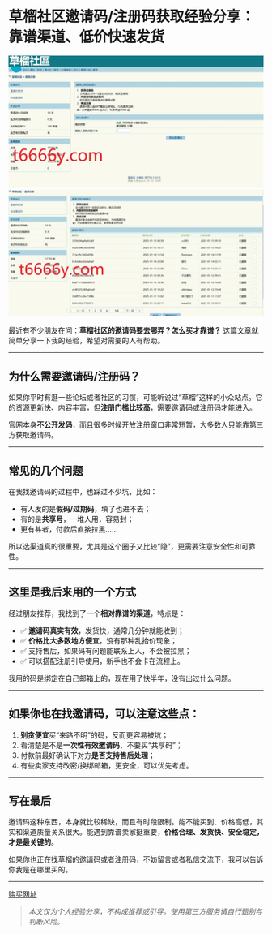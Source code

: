 
# 草榴社区邀请码/注册码获取经验分享：靠谱渠道、低价快速发货
![](https://raw.githubusercontent.com/hjgj55/caoliu-code/refs/heads/main/cl2.jpg)
![](https://raw.githubusercontent.com/hjgj55/caoliu-code/refs/heads/main/cl1.jpg)

最近有不少朋友在问：**草榴社区的邀请码要去哪弄？怎么买才靠谱？** 这篇文章就简单分享一下我的经验，希望对需要的人有帮助。

---

## 为什么需要邀请码/注册码？

如果你平时有逛一些论坛或者社区的习惯，可能听说过“草榴”这样的小众站点。它的资源更新快、内容丰富，但**注册门槛比较高**，需要邀请码或注册码才能进入。

官网本身**不公开发码**，而且很多时候开放注册窗口非常短暂，大多数人只能靠第三方获取邀请码。

---

## 常见的几个问题

在我找邀请码的过程中，也踩过不少坑，比如：

- 有人发的是**假码/过期码**，填了也进不去；
- 有的是**共享号**，一堆人用，容易封；
- 更有甚者，付款后直接拉黑……

所以选渠道真的很重要，尤其是这个圈子又比较“隐”，更需要注意安全性和可靠性。

---

## 这里是我后来用的一个方式

经过朋友推荐，我找到了一个**相对靠谱的渠道**，特点是：

- ✅ **邀请码真实有效**，发货快，通常几分钟就能收到；
- ✅ **价格比大多数地方便宜**，没有那种乱抬价现象；
- ✅ 支持售后，如果码有问题能联系上人，不会被拉黑；
- ✅ 可以搭配注册引导使用，新手也不会卡在流程上。

我用的码是绑定在自己邮箱上的，现在用了快半年，没有出过什么问题。

---

## 如果你也在找邀请码，可以注意这些点：

1. **别贪便宜**买“来路不明”的码，反而更容易被坑；
2. 看清楚是不是**一次性有效邀请码**，不要买“共享码”；
3. 付款前最好确认下对方**是否支持售后处理**；
4. 有些卖家支持改密/换绑邮箱，更安全，可以优先考虑。

---

## 写在最后

邀请码这种东西，本身就比较稀缺，而且有时段限制。能不能买到、价格高低，其实和渠道质量关系很大。能遇到靠谱卖家挺重要，**价格合理、发货快、安全稳定，才是最关键的**。

如果你也正在找草榴的邀请码或者注册码，不妨留言或者私信交流下，我可以告诉你我是在哪里买的。

---
[购买网址](https://t6666y.com)
> _本文仅为个人经验分享，不构成推荐或引导。使用第三方服务请自行甄别与判断风险。_

